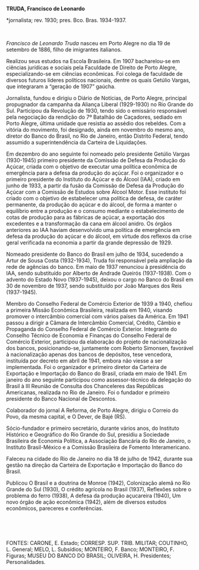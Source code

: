 **TRUDA, Francisco de Leonardo**

\*jornalista; rev. 1930; pres. Bco. Bras. 1934-1937.

 

*Francisco de Leonardo Truda* nasceu em Porto Alegre no dia 19 de
setembro de 1886, filho de imigrantes italianos.

Realizou seus estudos na Escola Brasileira. Em 1907 bacharelou-se em
ciências jurídicas e sociais pela Faculdade de Direito de Porto Alegre,
especializando-se em ciências econômicas. Foi colega de faculdade de
diversos futuros líderes políticos nacionais, dentre os quais Getúlio
Vargas, que integraram a “geração de 1907” gaúcha.

Jornalista, fundou e dirigiu o Diário de Notícias, de Porto Alegre,
principal propugnador da campanha da Aliança Liberal (1929-1930) no Rio
Grande do Sul. Participou da Revolução de 1930, tendo sido o emissário
responsável pela negociação da rendição do 7º Batalhão de Caçadores,
sediado em Porto Alegre, última unidade que resistia ao assédio dos
rebeldes. Com a vitória do movimento, foi designado, ainda em novembro
do mesmo ano, diretor do Banco do Brasil, no Rio de Janeiro, então
Distrito Federal, tendo assumido a superintendência da Carteira de
Liquidações.

Em dezembro do ano seguinte foi nomeado pelo presidente Getúlio Vargas
(1930-1945) primeiro presidente da Comissão de Defesa da Produção do
Açúcar, criada com o objetivo de executar uma política econômica de
emergência para a defesa da produção do açúcar. Foi o organizador e o
primeiro presidente do Instituto do Açúcar e do Álcool (IAA), criado em
junho de 1933, a partir da fusão da Comissão de Defesa da Produção do
Açúcar com a Comissão de Estudos sobre Álcool Motor. Esse instituto foi
criado com o objetivo de estabelecer uma política de defesa, de caráter
permanente, da produção do açúcar e do álcool, de forma a manter o
equilíbrio entre a produção e o consumo mediante o estabelecimento de
cotas de produção para as fábricas de açúcar, a exportação dos
excedentes e a transformação da cana em álcool anidro. Os órgãos
anteriores ao IAA haviam desenvolvido uma política de emergência em
defesa da produção do açúcar e do álcool, em virtude dos reflexos da
crise geral verificada na economia a partir da grande depressão de 1929.

Nomeado presidente do Banco do Brasil em julho de 1934, sucedendo a
Artur de Sousa Costa (1932-1934), Truda foi responsável pela ampliação
da rede de agências do banco. Em maio de 1937 renunciou à presidência do
IAA, sendo substituído por Alberto de Andrade Queirós (1937-1938). Com o
advento do Estado Novo (1937-1945), deixou o cargo no Banco do Brasil em
30 de novembro de 1937, sendo substituído por João Marques dos Reis
(1937-1945).

Membro do Conselho Federal de Comércio Exterior de 1939 a 1940, chefiou
a primeira Missão Econômica Brasileira, realizada em 1940, visando
promover o intercâmbio comercial com vários países da América. Em 1941
passou a dirigir a Câmara de Intercâmbio Comercial, Crédito, Câmbio e
Propaganda do Conselho Federal de Comércio Exterior. Integrante do
Conselho Técnico de Economia e Finanças do Conselho Federal de Comércio
Exterior, participou da elaboração do projeto de nacionalização dos
bancos, posicionando-se, juntamente com Roberto Simonsen, favorável à
nacionalização apenas dos bancos de depósitos, tese vencedora,
instituída por decreto em abril de 1941, embora não viesse a ser
implementada. Foi o organizador e primeiro diretor da Carteira de
Exportação e Importação do Banco do Brasil, criada em maio de 1941. Em
janeiro do ano seguinte participou como assessor-técnico da delegação do
Brasil à III Reunião de Consulta dos Chanceleres das Repúblicas
Americanas, realizada no Rio de Janeiro. Foi o fundador e primeiro
presidente do Banco Nacional de Descontos.

Colaborador do jornal A Reforma, de Porto Alegre, dirigiu o Correio do
Povo, da mesma capital, e O Dever, de Bajé (RS).

Sócio-fundador e primeiro secretário, durante vários anos, do Instituto
Histórico e Geográfico do Rio Grande do Sul, presidiu a Sociedade
Brasileira de Economia Política, a Associação Bancária do Rio de
Janeiro, o Instituto Brasil-México e a Comissão Brasileira de Fomento
Interamericano.

Faleceu na cidade do Rio de Janeiro no dia 18 de julho de 1942, durante
sua gestão na direção da Carteira de Exportação e Importação do Banco do
Brasil.

Publicou O Brasil e a doutrina de Monroe (1942), Colonização alemã no
Rio Grande do Sul (1930), O crédito agrícola no Brasil (1937), Reflexões
sobre o problema do ferro (1938), A defesa da produção açucareira
(1940), Um novo órgão de ação econômica (1942), além de diversos estudos
econômicos, pareceres e conferências.

 

 

FONTES: CARONE, E. Estado; CORRESP. SUP. TRIB. MILITAR; COUTINHO, L.
General; MELO, L. Subsídios; MONTEIRO, F. Banco; MONTEIRO, F. Figuras;
MUSEU DO BANCO DO BRASIL; OLIVEIRA, H. Presidentes; Personalidades.

 
